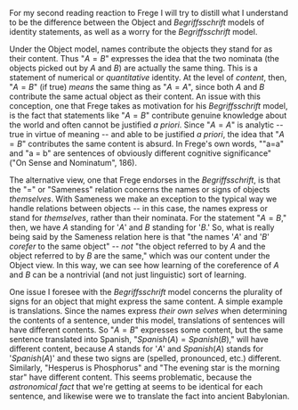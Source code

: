 For my second reading reaction to Frege I will try to distill what I understand to be the difference between the Object and *Begriffsschrift* models of identity statements, as well as a worry for the *Begriffsschrift* model.

Under the Object model, names contribute the objects they stand for as their content. Thus "$A = B$" expresses the idea that the two nominata (the objects picked out by $A$ and $B$) are actually the same thing. This is a statement of numerical or *quantitative* identity. At the level of *content*, then, "$A = B$" (if true) *means* the same thing as "$A = A$", since both $A$ and $B$ contribute the same actual object as their content. An issue with this conception, one that Frege takes as motivation for his *Begriffsschrift* model, is the fact that statements like "$A = B$" contribute genuine knowledge about the world and often cannot be justified *a priori*. Since "$A = A$" is analytic -- true in virtue of meaning -- and able to be justified *a priori*, the idea that "$A = B$" contributes the same content is absurd. In Frege's own words, ""a=a" and "a = b" are sentences of obviously different cognitive significance" ("On Sense and Nominatum", 186).

The alternative view, one that Frege endorses in the *Begriffsschrift*, is that the "=" or "Sameness" relation concerns the names or signs of objects *themselves*. With Sameness we make an exception to the typical way we handle relations between objects -- in this case, the names express or stand for *themselves*, rather than their nominata. For the statement "$A = B$," then, we have $A$ standing for '$A$' and $B$ standing for '$B$.' So, what is really being said by the Sameness relation here is that "the names '$A$' and '$B$' *corefer* to the same object" -- *not* "the object referred to by $A$ and the object referred to by $B$ are the same," which was our content under the Object view. In this way, we can see how learning of the coreference of $A$ and $B$ can be a nontrivial (and not just linguistic) sort of learning.

One issue I foresee with the *Begriffsschrift* model concerns the plurality of signs for an object that might express the same content. A simple example is translations. Since the names express *their own selves* when determining the contents of a sentence, under this model, translations of sentences will have different contents. So "$A = B$" expresses some content, but the same sentence translated into Spanish, "$Spanish(A) = Spanish(B)$," will have different content, because $A$ stands for '$A$' and $Spanish(A)$ stands for '$Spanish(A)$' and these two signs are (spelled, pronounced, etc.) different. Similarly, "Hesperus is Phosphorus" and "The evening star is the morning star" have different content. This seems problematic, because the *astronomical fact* that we're getting at seems to be identical for each sentence, and likewise were we to translate the fact into ancient Babylonian.